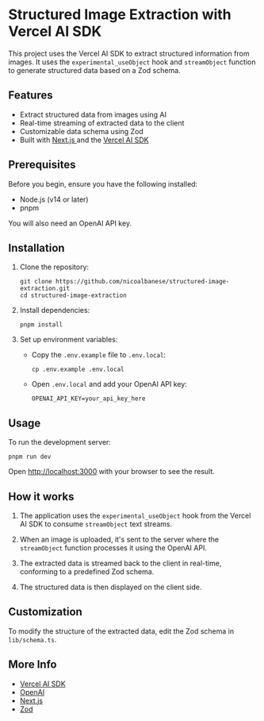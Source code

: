 # Structured Image Extraction with Vercel AI SDK

This project uses the Vercel AI SDK to extract structured information from images. It uses the `experimental_useObject` hook and `streamObject` function to generate structured data based on a Zod schema.

## Features

- Extract structured data from images using AI
- Real-time streaming of extracted data to the client
- Customizable data schema using Zod
- Built with [ Next.js ](https://nextjs.org) and the [ Vercel AI SDK ](https://sdk.vercel.ai)

## Prerequisites

Before you begin, ensure you have the following installed:
- Node.js (v14 or later)
- pnpm

You will also need an OpenAI API key.

## Installation

1. Clone the repository:
   ```
   git clone https://github.com/nicoalbanese/structured-image-extraction.git
   cd structured-image-extraction
   ```

2. Install dependencies:
   ```
   pnpm install
   ```

3. Set up environment variables:
   - Copy the `.env.example` file to `.env.local`:
     ```
     cp .env.example .env.local
     ```
   - Open `.env.local` and add your OpenAI API key:
     ```
     OPENAI_API_KEY=your_api_key_here
     ```

## Usage

To run the development server:

```
pnpm run dev
```

Open [http://localhost:3000](http://localhost:3000) with your browser to see the result.

## How it works

1. The application uses the `experimental_useObject` hook from the Vercel AI SDK to consume `streamObject` text streams.

2. When an image is uploaded, it's sent to the server where the `streamObject` function processes it using the OpenAI API.

3. The extracted data is streamed back to the client in real-time, conforming to a predefined Zod schema.

4. The structured data is then displayed on the client side.

## Customization

To modify the structure of the extracted data, edit the Zod schema in `lib/schema.ts`.

## More Info

- [Vercel AI SDK](https://sdk.vercel.ai)
- [OpenAI](https://openai.com/)
- [Next.js](https://nextjs.org/)
- [Zod](https://github.com/colinhacks/zod)
